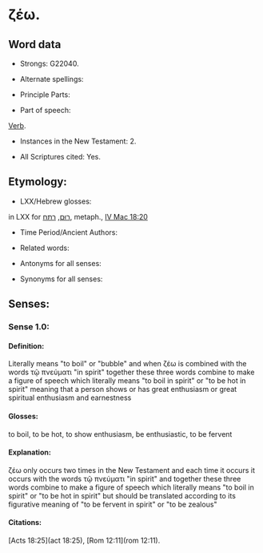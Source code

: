 # ζέω.

<!-- Status: S3=Needs2ndReview -->
<!-- Lexica used for edits: BDAG, LN, BN, AS -->

## Word data

* Strongs: G22040.

* Alternate spellings:

* Principle Parts: 

* Part of speech: 

[Verb](http://ugg.readthedocs.io/en/latest/verb.html).

* Instances in the New Testament: 2.

* All Scriptures cited: Yes.

## Etymology: 

* LXX/Hebrew glosses: 

in LXX for [רוּם](//en-uhl/H7311), [רתח](//en-uhl/H7570), metaph., [IV Mac 18:20](4Macc.18.20)

* Time Period/Ancient Authors: 

* Related words: 

* Antonyms for all senses:

* Synonyms for all senses: 

## Senses: 

### Sense  1.0: 

#### Definition: 

Literally means "to boil" or "bubble" and when ζέω is combined with the words τῷ πνεύματι "in spirit" together these three words combine to make a figure of speech which literally means "to boil in spirit" or "to be hot in spirit" meaning that a person shows or has great enthusiasm or great spiritual enthusiasm and earnestness

#### Glosses: 

to boil, to be hot, to show enthusiasm, be enthusiastic, to be fervent

#### Explanation: 

ζέω only occurs two times in the New Testament and each time it occurs it occurs with the words τῷ πνεύματι "in spirit" and together these three words combine to make a figure of speech which literally means "to boil in spirit" or "to be hot in spirit" but should be translated according to its figurative meaning of "to be fervent in spirit" or "to be zealous"

#### Citations: 

[Acts 18:25](act 18:25), [Rom 12:11](rom 12:11).
